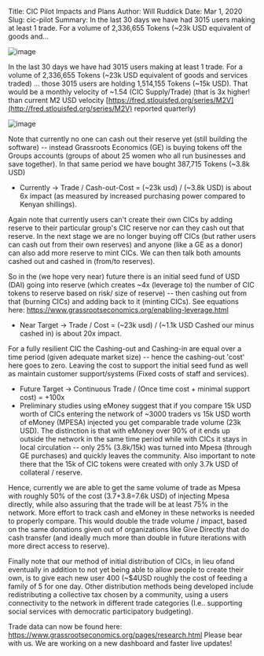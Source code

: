 Title: CIC Pilot Impacts and Plans
Author: Will Ruddick
Date: Mar 1, 2020
Slug: cic-pilot
Summary: In the last 30 days we have had 3015 users making at least 1 trade. For a volume of 2,336,655 Tokens (~23k USD equivalent of goods and...

![image](images/blog/cic-pilot1.webp)

In the last 30 days we have had 3015 users making at least 1 trade. For
a volume of 2,336,655 Tokens (~23k USD equivalent of goods and services
traded) ... those 3015 users are holding 1,514,155 Tokens (~15k USD).
That would be a monthly velocity of ~1.54 (CIC Supply/Trade) (that is
3x higher! than current M2 USD velocity
[https://fred.stlouisfed.org/series/M2V](http://fred.stlouisfed.org/series/M2V)
reported quarterly)

![image](images/blog/cic-pilot42.webp)

Note that currently no one can cash out their reserve yet (still
building the software) -- instead Grassroots Economics (GE) is buying
tokens off the Groups accounts (groups of about 25 women who all run
businesses and save together). In that same period we have bought
387,715 Tokens (~3.8k USD)

- Currently → Trade / Cash-out-Cost = (~23k usd) / (~3.8k USD) is
  about 6x impact (as measured by increased purchasing power compared
  to Kenyan shillings).

Again note that currently users can't create their own CICs by adding
reserve to their particular group's CIC reserve nor can they cash out
that reserve. In the next stage we are no longer buying off CICs (but
rather users can cash out from their own reserves) and anyone (like a GE
as a donor) can also add more reserve to mint CICs. We can then talk
both amounts cashed out and cashed in (from/to reserves).

So in the (we hope very near) future there is an initial seed fund of
USD (DAI) going into reserve (which creates ~4x (leverage to) the
number of CIC tokens to reserve based on risk/ size of reserve) -- then
cashing out from that (burning CICs) and adding back to it (minting
CICs). See equations here:
<https://www.grassrootseconomics.org/enabling-leverage.html>

- Near Target → Trade / Cost = (~23k usd) / (~1.1k USD Cashed our
  minus cashed in) is about 20x impact.

For a fully resilient CIC the Cashing-out and Cashing-in are equal over
a time period (given adequate market size) -- hence the cashing-out
'cost' here goes to zero. Leaving the cost to support the initial seed
fund as well as maintain customer support/systems (Fixed costs of staff
and services).

- Future Target → Continuous Trade / (Once time cost + minimal support
  cost) = +100x
- Preliminary studies
  using eMoney suggest that if you compare 15k USD worth of CICs
  entering the network of ~3000 traders vs 15k USD worth of eMoney
  (MPESA) injected you get comparable trade volume (23k USD). The
  distinction is that with eMoney over 90% of it ends up outside the
  network in the same time period while with CICs it stays in local
  circulation -- only 25% (3.8k/15k) was turned into Mpesa (through GE
  purchases) and quickly leaves the community. Also important to note
  there that the 15k of CIC tokens were created with only 3.7k USD of
  collateral / reserve.

Hence, currently we are able to get the same volume of trade as Mpesa
with roughly 50% of the cost (3.7+3.8=7.6k USD) of injecting Mpesa
directly, while also assuring that the trade will be at least 75% in the
network. More effort to track cash and eMoney in these networks is
needed to properly compare. This would double the trade volume / impact,
based on the same donations given out of organizations like Give
Directly that do cash transfer (and ideally much more than double in
future iterations with more direct access to reserve).

Finally note that our method of initial distribution of CICs, in lieu
ofand eventually in addition to not yet being able to allow people to
create their own, is to give each new user 400 (~$4USD roughly the
cost of feeding a family of 5 for one day. Other distribution methods
being developed include redistributing a collective tax chosen by a
community, using a users connectivity to the network in different trade
categories (I.e.. supporting social services with democratic
participatory budgeting).

Trade data can now be found here: <https://www.grassrootseconomics.org/pages/research.html> Please
bear with us. We are working on a new dashboard and faster live updates!

